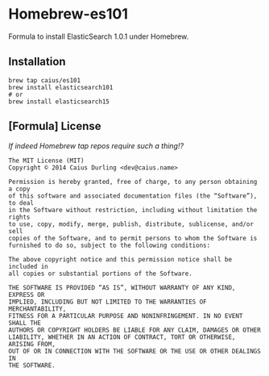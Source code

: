 # Homebrew-es101

Formula to install ElasticSearch 1.0.1 under Homebrew.

## Installation

```shell
brew tap caius/es101
brew install elasticsearch101
# or
brew install elasticsearch15
```

## [Formula] License

*If indeed Homebrew tap repos require such a thing!?*

    The MIT License (MIT)
    Copyright © 2014 Caius Durling <dev@caius.name>

    Permission is hereby granted, free of charge, to any person obtaining a copy
    of this software and associated documentation files (the “Software”), to deal
    in the Software without restriction, including without limitation the rights
    to use, copy, modify, merge, publish, distribute, sublicense, and/or sell
    copies of the Software, and to permit persons to whom the Software is
    furnished to do so, subject to the following conditions:

    The above copyright notice and this permission notice shall be included in
    all copies or substantial portions of the Software.

    THE SOFTWARE IS PROVIDED “AS IS”, WITHOUT WARRANTY OF ANY KIND, EXPRESS OR
    IMPLIED, INCLUDING BUT NOT LIMITED TO THE WARRANTIES OF MERCHANTABILITY,
    FITNESS FOR A PARTICULAR PURPOSE AND NONINFRINGEMENT. IN NO EVENT SHALL THE
    AUTHORS OR COPYRIGHT HOLDERS BE LIABLE FOR ANY CLAIM, DAMAGES OR OTHER
    LIABILITY, WHETHER IN AN ACTION OF CONTRACT, TORT OR OTHERWISE, ARISING FROM,
    OUT OF OR IN CONNECTION WITH THE SOFTWARE OR THE USE OR OTHER DEALINGS IN
    THE SOFTWARE.
